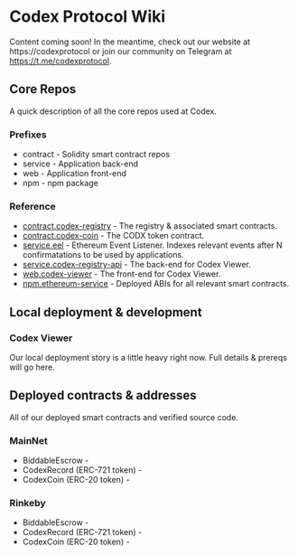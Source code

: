 # Codex Protocol Wiki

Content coming soon! In the meantime, check out our website at https://codexprotocol or join our community on Telegram at https://t.me/codexprotocol.

## Core Repos
A quick description of all the core repos used at Codex.

### Prefixes
* contract - Solidity smart contract repos
* service - Application back-end
* web - Application front-end
* npm - npm package

### Reference
* [contract.codex-registry](https://github.com/codex-protocol/contract.codex-registry) - The registry & associated smart contracts.
* [contract.codex-coin](https://github.com/codex-protocol/contract.codex-coin) - The CODX token contract.
* [service.eel](https://github.com/codex-protocol/service.eel) - Ethereum Event Listener. Indexes relevant events after N confirmatations to be used by applications.
* [service.codex-registry-api](https://github.com/codex-protocol/service.codex-registry-api) - The back-end for Codex Viewer.
* [web.codex-viewer](https://github.com/codex-protocol/web.codex-viewer) - The front-end for Codex Viewer.
* [npm.ethereum-service](https://github.com/codex-protocol/npm.ethereum-service) - Deployed ABIs for all relevant smart contracts.

## Local deployment & development
### Codex Viewer
Our local deployment story is a little heavy right now. Full details & prereqs will go here.

## Deployed contracts & addresses
All of our deployed smart contracts and verified source code.

### MainNet
* BiddableEscrow -
* CodexRecord (ERC-721 token) - 
* CodexCoin (ERC-20 token) - 

### Rinkeby
* BiddableEscrow -
* CodexRecord (ERC-721 token) - 
* CodexCoin (ERC-20 token) - 
